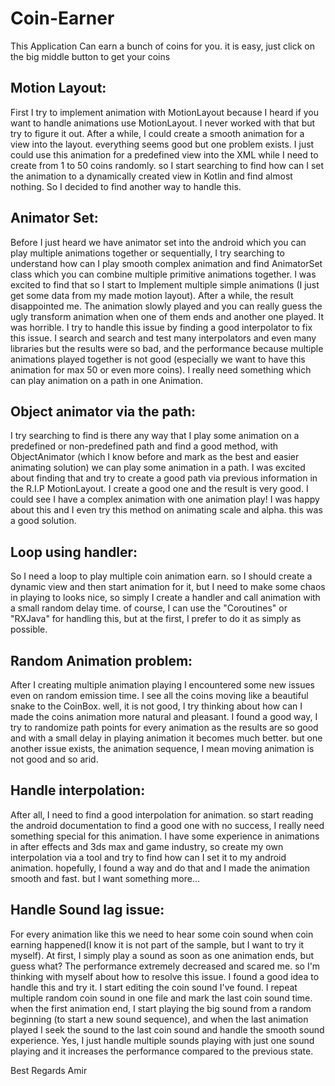# Coin-Earner
This Application Can earn a bunch of coins for you. it is easy, just click on the big middle button to get your coins

## Motion Layout:
First I try to implement animation with MotionLayout because I heard if you want to handle animations use MotionLayout. I never worked with that but try to figure it out. After a while, I could create a smooth animation for a view into the layout. everything seems good but one problem exists. I just could use this animation for a predefined view into the XML while I need to create from 1 to 50 coins randomly. so I start searching to find how can I set the animation to a dynamically created view in Kotlin and find almost nothing. So I decided to find another way to handle this.

## Animator Set:
Before I just heard we have animator set into the android which you can play multiple animations together or sequentially, I try searching to understand how can I play smooth complex animation and find AnimatorSet class which you can combine multiple primitive animations together. I was excited to find that so I start to Implement multiple simple animations (I just get some data from my made motion layout). After a while, the result disappointed me. The animation slowly played and you can really guess the ugly transform animation when one of them ends and another one played. It was horrible. I try to handle this issue by finding a good interpolator to fix this issue. I search and search and test many interpolators and even many libraries but the results were so bad, and the performance because multiple animations played together is not good (especially we want to have this animation for max 50 or even more coins). I really need something which can play animation on a path in one Animation.

## Object animator via the path:
I try searching to find is there any way that I play some animation on a predefined or non-predefined path and find a good method, with ObjectAnimator (which I know before and mark as the best and easier animating solution) we can play some animation in a path. I was excited about finding that and try to create a good path via previous information in the R.I.P MotionLayout. I create a good one and the result is very good. I could see I have a complex animation with one animation play! I was happy about this and I even try this method on animating scale and alpha. this was a good solution.

## Loop using handler:
So I need a loop to play multiple coin animation earn. so I should create a dynamic view and then start animation for it, but I need to make some chaos in playing to looks nice, so simply I create a handler and call animation with a small random delay time. of course, I can use the "Coroutines" or "RXJava" for handling this, but at the first, I prefer to do it as simply as possible.

## Random Animation problem:
After I creating multiple animation playing I encountered some new issues even on random emission time. I see all the coins moving like a beautiful snake to the CoinBox. well, it is not good, I try thinking about how can I made the coins animation more natural and pleasant. I found a good way, I try to randomize path points for every animation as the results are so good and with a small delay in playing animation it becomes much better. but one another issue exists, the animation sequence, I mean moving animation is not good and so arid.

## Handle interpolation:
After all, I need to find a good interpolation for animation. so start reading the android documentation to find a good one with no success, I really need something special for this animation. I have some experience in animations in after effects and 3ds max and game industry, so create my own interpolation via a tool and try to find how can I set it to my android animation. hopefully, I found a way and do that and I made the animation smooth and fast. but I want something more...

## Handle Sound lag issue:
For every animation like this we need to hear some coin sound when coin earning happened(I know it is not part of the sample, but I want to try it myself). At first, I simply play a sound as soon as one animation ends, but guess what? The performance extremely decreased and scared me. so I'm thinking with myself about how to resolve this issue. I found a good idea to handle this and try it. I start editing the coin sound I've found. I repeat multiple random coin sound in one file and mark the last coin sound time. when the first animation end, I start playing the big sound from a random beginning (to start a new sound sequence), and when the last animation played I seek the sound to the last coin sound and handle the smooth sound experience. Yes, I just handle multiple sounds playing with just one sound playing and it increases the performance compared to the previous state.


Best Regards
Amir
